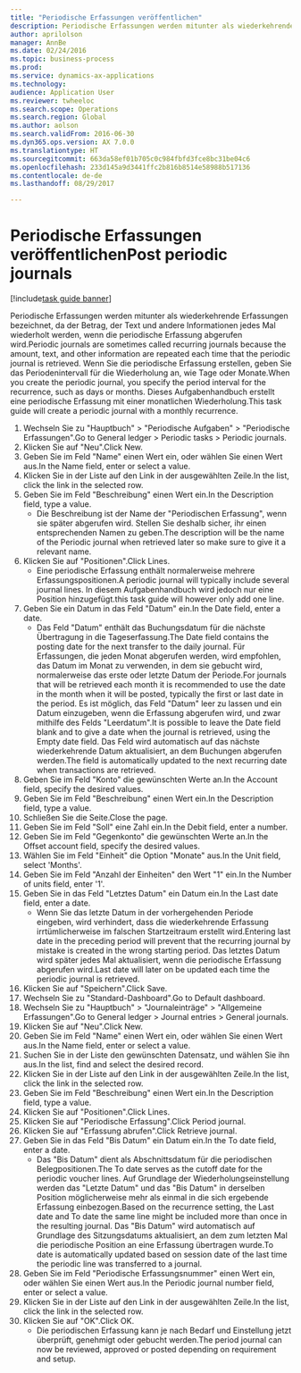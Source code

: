 ```yaml
--- 
title: "Periodische Erfassungen veröffentlichen"
description: Periodische Erfassungen werden mitunter als wiederkehrende Erfassungen bezeichnet, da der Betrag, der Text und andere Informationen jedes Mal wiederholt werden, wenn die periodische Erfassung abgerufen wird.
author: aprilolson
manager: AnnBe
ms.date: 02/24/2016
ms.topic: business-process
ms.prod: 
ms.service: dynamics-ax-applications
ms.technology: 
audience: Application User
ms.reviewer: twheeloc
ms.search.scope: Operations
ms.search.region: Global
ms.author: aolson
ms.search.validFrom: 2016-06-30
ms.dyn365.ops.version: AX 7.0.0
ms.translationtype: HT
ms.sourcegitcommit: 663da58ef01b705c0c984fbfd3fce8bc31be04c6
ms.openlocfilehash: 233d145a9d3441ffc2b816b8514e58988b517136
ms.contentlocale: de-de
ms.lasthandoff: 08/29/2017

---
```

# <a name="post-periodic-journals"></a><span data-ttu-id="b62f9-103">Periodische Erfassungen veröffentlichen</span><span class="sxs-lookup"><span data-stu-id="b62f9-103">Post periodic journals</span></span>

[!include[task guide banner](../../includes/task-guide-banner.md)]

<span data-ttu-id="b62f9-104">Periodische Erfassungen werden mitunter als wiederkehrende Erfassungen bezeichnet, da der Betrag, der Text und andere Informationen jedes Mal wiederholt werden, wenn die periodische Erfassung abgerufen wird.</span><span class="sxs-lookup"><span data-stu-id="b62f9-104">Periodic journals are sometimes called recurring journals because the amount, text, and other information are repeated each time that the periodic journal is retrieved.</span></span> <span data-ttu-id="b62f9-105">Wenn Sie die periodische Erfassung erstellen, geben Sie das Periodenintervall für die Wiederholung an, wie Tage oder Monate.</span><span class="sxs-lookup"><span data-stu-id="b62f9-105">When you create the periodic journal, you specify the period interval for the recurrence, such as days or months.</span></span> <span data-ttu-id="b62f9-106">Dieses Aufgabenhandbuch erstellt eine periodische Erfassung mit einer monatlichen Wiederholung.</span><span class="sxs-lookup"><span data-stu-id="b62f9-106">This task guide will create a periodic journal with a monthly recurrence.</span></span>



1. <span data-ttu-id="b62f9-107">Wechseln Sie zu "Hauptbuch" > "Periodische Aufgaben" > "Periodische Erfassungen".</span><span class="sxs-lookup"><span data-stu-id="b62f9-107">Go to General ledger > Periodic tasks > Periodic journals.</span></span>
2. <span data-ttu-id="b62f9-108">Klicken Sie auf "Neu".</span><span class="sxs-lookup"><span data-stu-id="b62f9-108">Click New.</span></span>
3. <span data-ttu-id="b62f9-109">Geben Sie im Feld "Name" einen Wert ein, oder wählen Sie einen Wert aus.</span><span class="sxs-lookup"><span data-stu-id="b62f9-109">In the Name field, enter or select a value.</span></span>
4. <span data-ttu-id="b62f9-110">Klicken Sie in der Liste auf den Link in der ausgewählten Zeile.</span><span class="sxs-lookup"><span data-stu-id="b62f9-110">In the list, click the link in the selected row.</span></span>
5. <span data-ttu-id="b62f9-111">Geben Sie im Feld "Beschreibung" einen Wert ein.</span><span class="sxs-lookup"><span data-stu-id="b62f9-111">In the Description field, type a value.</span></span>
    * <span data-ttu-id="b62f9-112">Die Beschreibung ist der Name der "Periodischen Erfassung", wenn sie später abgerufen wird. Stellen Sie deshalb sicher, ihr einen entsprechenden Namen zu geben.</span><span class="sxs-lookup"><span data-stu-id="b62f9-112">The description will be the name of the Periodic journal when retrieved later so make sure to give it a relevant name.</span></span>  
6. <span data-ttu-id="b62f9-113">Klicken Sie auf "Positionen".</span><span class="sxs-lookup"><span data-stu-id="b62f9-113">Click Lines.</span></span>
    * <span data-ttu-id="b62f9-114">Eine periodische Erfassung enthält normalerweise mehrere Erfassungspositionen.</span><span class="sxs-lookup"><span data-stu-id="b62f9-114">A periodic journal will typically include several journal lines.</span></span> <span data-ttu-id="b62f9-115">In diesem Aufgabenhandbuch wird jedoch nur eine Position hinzugefügt.</span><span class="sxs-lookup"><span data-stu-id="b62f9-115">this task guide will however only add one line.</span></span>  
7. <span data-ttu-id="b62f9-116">Geben Sie ein Datum in das Feld "Datum" ein.</span><span class="sxs-lookup"><span data-stu-id="b62f9-116">In the Date field, enter a date.</span></span>
    * <span data-ttu-id="b62f9-117">Das Feld "Datum" enthält das Buchungsdatum für die nächste Übertragung in die Tageserfassung.</span><span class="sxs-lookup"><span data-stu-id="b62f9-117">The Date field contains the posting date for the next transfer to the daily journal.</span></span> <span data-ttu-id="b62f9-118">Für Erfassungen, die jeden Monat abgerufen werden, wird empfohlen, das Datum im Monat zu verwenden, in dem sie gebucht wird, normalerweise das erste oder letzte Datum der Periode.</span><span class="sxs-lookup"><span data-stu-id="b62f9-118">For journals that will be retrieved each month it is recommended to use the date in the month when it will be posted, typically the first or last date in the period.</span></span> <span data-ttu-id="b62f9-119">Es ist möglich, das Feld "Datum" leer zu lassen und ein Datum einzugeben, wenn die Erfassung abgerufen wird, und zwar mithilfe des Felds "Leerdatum".</span><span class="sxs-lookup"><span data-stu-id="b62f9-119">It is possible to leave the Date field blank and to give a date when the journal is retrieved, using the Empty date field.</span></span>    <span data-ttu-id="b62f9-120">Das Feld wird automatisch auf das nächste wiederkehrende Datum aktualisiert, an dem Buchungen abgerufen werden.</span><span class="sxs-lookup"><span data-stu-id="b62f9-120">The field is automatically updated to the next recurring date when transactions are retrieved.</span></span>  
8. <span data-ttu-id="b62f9-121">Geben Sie im Feld "Konto" die gewünschten Werte an.</span><span class="sxs-lookup"><span data-stu-id="b62f9-121">In the Account field, specify the desired values.</span></span>
9. <span data-ttu-id="b62f9-122">Geben Sie im Feld "Beschreibung" einen Wert ein.</span><span class="sxs-lookup"><span data-stu-id="b62f9-122">In the Description field, type a value.</span></span>
10. <span data-ttu-id="b62f9-123">Schließen Sie die Seite.</span><span class="sxs-lookup"><span data-stu-id="b62f9-123">Close the page.</span></span>
11. <span data-ttu-id="b62f9-124">Geben Sie im Feld "Soll" eine Zahl ein.</span><span class="sxs-lookup"><span data-stu-id="b62f9-124">In the Debit field, enter a number.</span></span>
12. <span data-ttu-id="b62f9-125">Geben Sie im Feld "Gegenkonto" die gewünschten Werte an.</span><span class="sxs-lookup"><span data-stu-id="b62f9-125">In the Offset account field, specify the desired values.</span></span>
13. <span data-ttu-id="b62f9-126">Wählen Sie im Feld "Einheit" die Option "Monate" aus.</span><span class="sxs-lookup"><span data-stu-id="b62f9-126">In the Unit field, select 'Months'.</span></span>
14. <span data-ttu-id="b62f9-127">Geben Sie im Feld "Anzahl der Einheiten" den Wert "1" ein.</span><span class="sxs-lookup"><span data-stu-id="b62f9-127">In the Number of units field, enter '1'.</span></span>
15. <span data-ttu-id="b62f9-128">Geben Sie in das Feld "Letztes Datum" ein Datum ein.</span><span class="sxs-lookup"><span data-stu-id="b62f9-128">In the Last date field, enter a date.</span></span>
    * <span data-ttu-id="b62f9-129">Wenn Sie das letzte Datum in der vorhergehenden Periode eingeben, wird verhindert, dass die wiederkehrende Erfassung irrtümlicherweise im falschen Startzeitraum erstellt wird.</span><span class="sxs-lookup"><span data-stu-id="b62f9-129">Entering last date in the preceding period will prevent that the recurring journal by mistake is created in the wrong starting period.</span></span> <span data-ttu-id="b62f9-130">Das letztes Datum wird später jedes Mal aktualisiert, wenn die periodische Erfassung abgerufen wird.</span><span class="sxs-lookup"><span data-stu-id="b62f9-130">Last date will later on be updated each time the periodic journal is retrieved.</span></span>  
16. <span data-ttu-id="b62f9-131">Klicken Sie auf "Speichern".</span><span class="sxs-lookup"><span data-stu-id="b62f9-131">Click Save.</span></span>
17. <span data-ttu-id="b62f9-132">Wechseln Sie zu "Standard-Dashboard".</span><span class="sxs-lookup"><span data-stu-id="b62f9-132">Go to Default dashboard.</span></span>
18. <span data-ttu-id="b62f9-133">Wechseln Sie zu "Hauptbuch" > "Journaleinträge" > "Allgemeine Erfassungen".</span><span class="sxs-lookup"><span data-stu-id="b62f9-133">Go to General ledger > Journal entries > General journals.</span></span>
19. <span data-ttu-id="b62f9-134">Klicken Sie auf "Neu".</span><span class="sxs-lookup"><span data-stu-id="b62f9-134">Click New.</span></span>
20. <span data-ttu-id="b62f9-135">Geben Sie im Feld "Name" einen Wert ein, oder wählen Sie einen Wert aus.</span><span class="sxs-lookup"><span data-stu-id="b62f9-135">In the Name field, enter or select a value.</span></span>
21. <span data-ttu-id="b62f9-136">Suchen Sie in der Liste den gewünschten Datensatz, und wählen Sie ihn aus.</span><span class="sxs-lookup"><span data-stu-id="b62f9-136">In the list, find and select the desired record.</span></span>
22. <span data-ttu-id="b62f9-137">Klicken Sie in der Liste auf den Link in der ausgewählten Zeile.</span><span class="sxs-lookup"><span data-stu-id="b62f9-137">In the list, click the link in the selected row.</span></span>
23. <span data-ttu-id="b62f9-138">Geben Sie im Feld "Beschreibung" einen Wert ein.</span><span class="sxs-lookup"><span data-stu-id="b62f9-138">In the Description field, type a value.</span></span>
24. <span data-ttu-id="b62f9-139">Klicken Sie auf "Positionen".</span><span class="sxs-lookup"><span data-stu-id="b62f9-139">Click Lines.</span></span>
25. <span data-ttu-id="b62f9-140">Klicken Sie auf "Periodische Erfassung".</span><span class="sxs-lookup"><span data-stu-id="b62f9-140">Click Period journal.</span></span>
26. <span data-ttu-id="b62f9-141">Klicken Sie auf "Erfassung abrufen".</span><span class="sxs-lookup"><span data-stu-id="b62f9-141">Click Retrieve journal.</span></span>
27. <span data-ttu-id="b62f9-142">Geben Sie in das Feld "Bis Datum" ein Datum ein.</span><span class="sxs-lookup"><span data-stu-id="b62f9-142">In the To date field, enter a date.</span></span>
    * <span data-ttu-id="b62f9-143">Das "Bis Datum" dient als Abschnittsdatum für die periodischen Belegpositionen.</span><span class="sxs-lookup"><span data-stu-id="b62f9-143">The To date serves as the cutoff date for the periodic voucher lines.</span></span> <span data-ttu-id="b62f9-144">Auf Grundlage der Wiederholungseinstellung werden das "Letzte Datum" und das "Bis Datum" in derselben Position möglicherweise mehr als einmal in die sich ergebende Erfassung einbezogen.</span><span class="sxs-lookup"><span data-stu-id="b62f9-144">Based on the recurrence setting, the Last date and To date the same line might be included more than once in the resulting journal.</span></span> <span data-ttu-id="b62f9-145">Das "Bis Datum" wird automatisch auf Grundlage des Sitzungsdatums aktualisiert, an dem zum letzten Mal die periodische Position an eine Erfassung übertragen wurde.</span><span class="sxs-lookup"><span data-stu-id="b62f9-145">To date is automatically updated based on  session date of the last time the periodic line was transferred to a journal.</span></span>  
28. <span data-ttu-id="b62f9-146">Geben Sie im Feld "Periodische Erfassungsnummer" einen Wert ein, oder wählen Sie einen Wert aus.</span><span class="sxs-lookup"><span data-stu-id="b62f9-146">In the Periodic journal number field, enter or select a value.</span></span>
29. <span data-ttu-id="b62f9-147">Klicken Sie in der Liste auf den Link in der ausgewählten Zeile.</span><span class="sxs-lookup"><span data-stu-id="b62f9-147">In the list, click the link in the selected row.</span></span>
30. <span data-ttu-id="b62f9-148">Klicken Sie auf "OK".</span><span class="sxs-lookup"><span data-stu-id="b62f9-148">Click OK.</span></span>
    * <span data-ttu-id="b62f9-149">Die periodischen Erfassung kann je nach Bedarf und Einstellung jetzt überprüft, genehmigt oder gebucht werden.</span><span class="sxs-lookup"><span data-stu-id="b62f9-149">The period journal can now be reviewed, approved or posted depending on requirement and setup.</span></span>  


